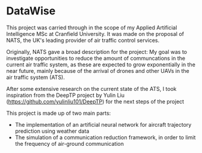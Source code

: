 # DataWise

This project was carried through in the scope of my Applied Artificial Intelligence MSc at Cranfield University. 
It was made on the proposal of NATS, the UK's leading provider of air traffic control services.

Originally, NATS gave a broad description for the project: My goal was to investigate opportunities to reduce the amount of communcations in the current air traffic system, as these are expected to grow exponentially in the near future, mainly because of the arrival of drones and other UAVs in the air traffic system (ATS).

After some extensive research on the current state of the ATS, I took inspiration from the DeepTP project by Yulin Liu (https://github.com/yulinliu101/DeepTP) for the next steps of the project

This project is made up of two main parts:
- The implementation of an artificial neural network for aircraft trajectory prediction using weather data
- The simulation of a communication reduction framework, in order to limit the frequency of air-ground communication
